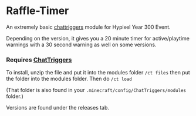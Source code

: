 # Raffle-Timer
An extremely basic [chattriggers](https://www.chattriggers.com/) module for Hypixel Year 300 Event.

Depending on the version, it gives you a 20 minute timer for active/playtime warnings with a 30 second warning as well on some versions.

### Requires [ChatTriggers](https://www.chattriggers.com/)
To install, unzip the file and put it into the modules folder `/ct files` then put the folder into the modules folder. Then do `/ct load`

(That folder is also found in your `.minecraft/config/ChatTriggers/modules` folder.)

Versions are found under the releases tab.
